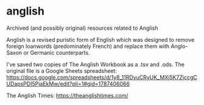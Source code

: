 # anglish
Archived (and possibly original) resources related to Anglish

Anglish is a revised puristic form of English which was designed to remove foreign loanwords (predominately French) and replace them with Anglo-Saxon or Germanic counterparts.

I've saved two copies of The Anglish Workbook as a .tsv and .ods. The original file is a Google Sheets spreadsheet: https://docs.google.com/spreadsheets/d/1y8_11RDvuCRyUK_MXj5K7ZjccgCUDapsPDI5PjaEkMw/edit?pli=1#gid=1787406066

The Anglish Times: https://theanglishtimes.com/